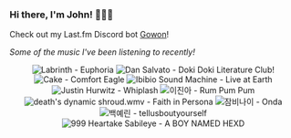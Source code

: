 ### Hi there, I'm John! 🏄🏻‍♂️

Check out my Last.fm Discord bot [Gowon](http://gowon.ca)!

_Some of the music I've been listening to recently!_


<!-- lastfm -->
<p align="center"><img src="https://lastfm.freetls.fastly.net/i/u/64s/d28b92106330f52d5fbf7aff2bd4e5a2.png" title="Labrinth - Euphoria"> <img src="https://lastfm.freetls.fastly.net/i/u/64s/f0e769aa96a5ed1e1f60a31e399d355e.jpg" title="Dan Salvato - Doki Doki Literature Club!"> <img src="https://lastfm.freetls.fastly.net/i/u/64s/d66a01b4fcd740c2b91ad00e00a0a165.jpg" title="Cake - Comfort Eagle"> <img src="https://lastfm.freetls.fastly.net/i/u/64s/32aca4e34c7efa88668d028e3b70a9e0.jpg" title="Ibibio Sound Machine - Live at Earth"> <img src="https://lastfm.freetls.fastly.net/i/u/64s/f00adc0427d24975c98772377ea209c6.png" title="Justin Hurwitz - Whiplash"> <img src="https://lastfm.freetls.fastly.net/i/u/64s/bfddfa793ee77212f8b9cc9efa73510a.jpg" title="이진아 - Rum Pum Pum"> <img src="https://lastfm.freetls.fastly.net/i/u/64s/ad953a6c9374a7970a4613eefd8ebd8a.jpg" title="death's dynamic shroud.wmv - Faith in Persona"> <img src="https://lastfm.freetls.fastly.net/i/u/64s/ff5d736f1f9cb1018d5c09eb249fac0a.jpg" title="잠비나이 - Onda"> <img src="https://lastfm.freetls.fastly.net/i/u/64s/c7a8a42356837687371c543977eb5462.jpg" title="백예린 - tellusboutyourself"> <img src="https://lastfm.freetls.fastly.net/i/u/64s/be00764003610ce82ae27201e3bcf841.png" title="999 Heartake Sabileye - A BOY NAMED HEXD"> </p>
